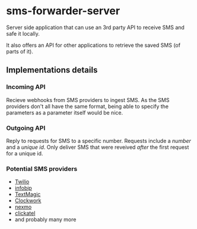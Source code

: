 # sms-forwarder-server

Server side application that can use an 3rd party API to receive SMS and safe it locally. 

It also offers an API for other applications to retrieve the saved SMS (of parts of it).

## Implementations details

### Incoming API

Recieve webhooks from SMS providers to ingest SMS.
As the SMS providers don't all have the same format, being able to specify the parameters as a parameter itself would be nice.

### Outgoing API

Reply to requests for SMS to a specific number.
Requests include a _number_ and a _unique id_.
Only deliver SMS that were reveived _after_ the first request for a unique id.

### Potential SMS providers

- [Twilio](https://www.twilio.com/docs/sms/tutorials/how-to-receive-and-reply)
- [infobip](https://dev.infobip.com/receive-sms)
- [TextMagic](https://www.textmagic.com/docs/api/receive-sms/)
- [Clockwork](https://www.clockworksms.com/doc/easy-stuff/http-interface/receive-sms/)
- [nexmo](https://developer.nexmo.com/messaging/sms/building-blocks/receiving-an-sms)
- [clickatel](https://www.clickatell.com/products/sms-api/)
- and probably many more
